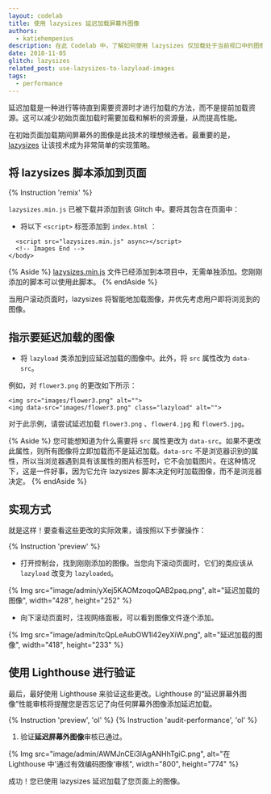 ```yaml
---
layout: codelab
title: 使用 lazysizes 延迟加载屏幕外图像
authors:
  - katiehempenius
description: 在此 Codelab 中，了解如何使用 lazysizes 仅加载处于当前视口中的图像。
date: 2018-11-05
glitch: lazysizes
related_post: use-lazysizes-to-lazyload-images
tags:
  - performance
---
```


延迟加载是一种进行等待直到需要资源时才进行加载的方法，而不是提前加载资源。这可以减少初始页面加载时需要加载和解析的资源量，从而提高性能。

在初始页面加载期间屏幕外的图像是此技术的理想候选者。最重要的是，[lazysizes](https://github.com/aFarkas/lazysizes) 让该技术成为非常简单的实现策略。

## 将 lazysizes 脚本添加到页面

{% Instruction 'remix' %}

`lazysizes.min.js` 已被下载并添加到该 Glitch 中。要将其包含在页面中：

- 将以下 `<script>` 标签添加到 `index.html` ：

```html/0
  <script src="lazysizes.min.js" async></script>
  <!-- Images End -->
</body>
```

{% Aside %} [lazysizes.min.js](https://raw.githubusercontent.com/aFarkas/lazysizes/gh-pages/lazysizes.min.js) 文件已经添加到本项目中，无需单独添加。您刚刚添加的脚本可以使用此脚本。 {% endAside %}

当用户滚动页面时，lazysizes 将智能地加载图像，并优先考虑用户即将浏览到的图像。

## 指示要延迟加载的图像

- 将 `lazyload` 类添加到应延迟加载的图像中。此外，将 `src` 属性改为 `data-src`。

例如，对 `flower3.png` 的更改如下所示：

```html/1/0
<img src="images/flower3.png" alt="">
<img data-src="images/flower3.png" class="lazyload" alt="">
```

对于此示例，请尝试延迟加载 `flower3.png` 、`flower4.jpg` 和 `flower5.jpg`。

{% Aside %} 您可能想知道为什么需要将 `src` 属性更改为 `data-src`。如果不更改此属性，则所有图像将立即加载而不是延迟加载。`data-src` 不是浏览器识别的属性，所以当浏览器遇到具有该属性的图片标签时，它不会加载图片。在这种情况下，这是一件好事，因为它允许 lazysizes 脚本决定何时加载图像，而不是浏览器决定。 {% endAside %}

## 实现方式

就是这样！要查看这些更改的实际效果，请按照以下步骤操作：

{% Instruction 'preview' %}

- 打开控制台，找到刚刚添加的图像。当您向下滚动页面时，它们的类应该从 `lazyload` 改变为 `lazyloaded`。

{% Img src="image/admin/yXej5KAOMzoqoQAB2paq.png", alt="延迟加载的图像", width="428", height="252" %}

- 向下滚动页面时，注视网络面板，可以看到图像文件逐个添加。

{% Img src="image/admin/tcQpLeAubOW1l42eyXiW.png", alt="延迟加载的图像", width="418", height="233" %}

## 使用 Lighthouse 进行验证

最后，最好使用 Lighthouse 来验证这些更改。Lighthouse 的“延迟屏幕外图像”性能审核将提醒您是否忘记了向任何屏幕外图像添加延迟加载。

{% Instruction 'preview', 'ol' %} {% Instruction 'audit-performance', 'ol' %}

1. 验证**延迟屏幕外图像**审核已通过。

{% Img src="image/admin/AWMJnCEi3IAgANHhTgiC.png", alt="在 Lighthouse 中'通过有效编码图像'审核", width="800", height="774" %}

成功！您已使用 lazysizes 延迟加载了您页面上的图像。
